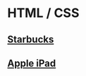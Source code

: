 # HTML / CSS
## [Starbucks](https://github.com/donghun-k/front-end-exercises/tree/main/html-css/starbucks)

## [Apple iPad](https://github.com/donghun-k/front-end-exercises/tree/main/html-css/apple-ipad)